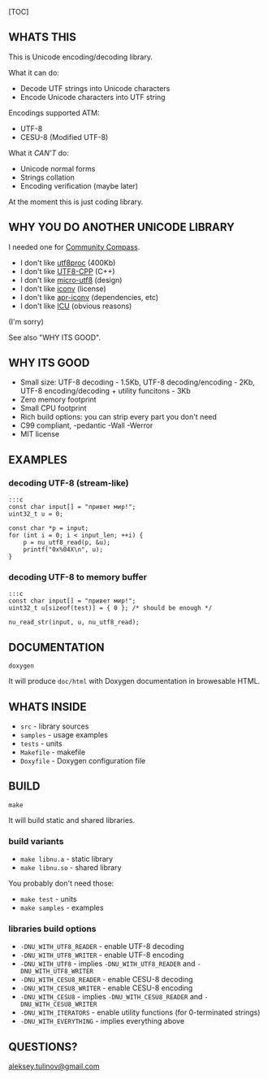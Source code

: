 [TOC]

## WHATS THIS

This is Unicode encoding/decoding library.

What it can do:

* Decode UTF strings into Unicode characters
* Encode Unicode characters into UTF string

Encodings supported ATM:

* UTF-8
* CESU-8 (Modified UTF-8)

What it *CAN'T* do:

* Unicode normal forms
* Strings collation
* Encoding verification (maybe later)

At the moment this is just coding library.

## WHY YOU DO ANOTHER UNICODE LIBRARY

I needed one for [Community Compass][].

* I don't like [utf8proc][] (400Kb)
* I don't like [UTF8-CPP][] (C++)
* I don't like [micro-utf8][] (design)
* I don't like [iconv][] (license)
* I don't like [apr-iconv][] (dependencies, etc)
* I don't like [ICU][] (obvious reasons)

(I'm sorry)

See also "WHY ITS GOOD".

[Community Compass]: https://bitbucket.org/alekseyt/compass
[utf8proc]: http://www.public-software-group.org/utf8proc
[UTF8-CPP]: http://utfcpp.sourceforge.net/
[micro-utf8]: http://puszcza.gnu.org.ua/software/microutf8/
[iconv]: http://www.gnu.org/software/libiconv/
[apr-iconv]: http://apr.apache.org/
[ICU]: http://site.icu-project.org/

## WHY ITS GOOD

* Small size: UTF-8 decoding - 1.5Kb, UTF-8 decoding/encoding - 2Kb, UTF-8 encoding/decoding + utility funcitons - 3Kb
* Zero memory footprint
* Small CPU footprint
* Rich build options: you can strip every part you don't need
* C99 compliant, -pedantic -Wall -Werror
* MIT license

## EXAMPLES

### decoding UTF-8 (stream-like)

    :::c
    const char input[] = "привет мир!";
    uint32_t u = 0;

    const char *p = input;
    for (int i = 0; i < input_len; ++i) {
        p = nu_utf8_read(p, &u);
        printf("0x%04X\n", u);
    }

### decoding UTF-8 to memory buffer

    :::c
    const char input[] = "привет мир!";
    uint32_t u[sizeof(test)] = { 0 }; /* should be enough */

    nu_read_str(input, u, nu_utf8_read);

## DOCUMENTATION

``doxygen``

It will produce ``doc/html`` with Doxygen documentation in browesable HTML.

## WHATS INSIDE

* ``src`` - library sources
* ``samples`` - usage examples
* ``tests`` - units
* ``Makefile`` - makefile
* ``Doxyfile`` - Doxygen configuration file

## BUILD

``make``

It will build static and shared libraries.

### build variants

* ``make libnu.a`` - static library
* ``make libnu.so`` - shared library

You probably don't need those:

* ``make test`` - units
* ``make samples`` - examples

### libraries build options

* ``-DNU_WITH_UTF8_READER`` - enable UTF-8 decoding
* ``-DNU_WITH_UTF8_WRITER`` - enable UTF-8 encoding
* ``-DNU_WITH_UTF8`` - implies ``-DNU_WITH_UTF8_READER`` and ``-DNU_WITH_UTF8_WRITER``
* ``-DNU_WITH_CESU8_READER`` - enable CESU-8 decoding
* ``-DNU_WITH_CESU8_WRITER`` - enable CESU-8 encoding
* ``-DNU_WITH_CESU8`` - implies ``-DNU_WITH_CESU8_READER`` and ``-DNU_WITH_CESU8_WRITER``
* ``-DNU_WITH_ITERATORS`` - enable utility functions (for 0-terminated strings)
* ``-DNU_WITH_EVERYTHING`` - implies everything above

## QUESTIONS?

[aleksey.tulinov@gmail.com][]

[aleksey.tulinov@gmail.com]: mailto:aleksey.tulinov@gmail.com

